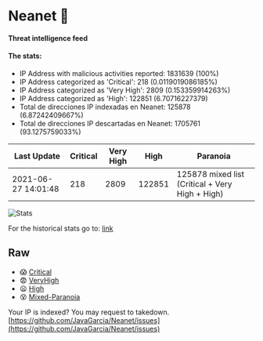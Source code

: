 # Neanet :hocho:
#### Threat intelligence feed
#### The stats:

- IP Address with malicious activities reported: 1831639 (100%)
- IP Address categorized as 'Critical':  218 (0.0119019086185%)
- IP Address categorized as 'Very High':  2809 (0.153359914263%)
- IP Address categorized as 'High':  122851 (6.70716227379)
- Total de direcciones IP indexadas en Neanet:  125878 (6.87242409667%)
- Total de direcciones IP descartadas en Neanet:  1705761 (93.1275759033%)

| Last Update | Critical | Very High | High | Paranoia |
| --- | --- | --- | --- | --- |
| 2021-06-27 14:01:48 | 218 | 2809 | 122851 | 125878 mixed list (Critical + Very High + High)|

![Stats](https://docs.google.com/spreadsheets/d/e/2PACX-1vSnaNMIXVabIpDJjufMlzH7poXnshF3mgd8Is1g9ytUEzVsP5my4Trn8f-xkoLLQ38xpL3HtmUexLo6/pubchart?oid=501124687&format=image)

For the historical stats go to: [link](/stats.csv)
## Raw
- :scream: [Critical](https://raw.githubusercontent.com/JavaGarcia/Neanet/master/blacklists/neanet_critical.txt)
- :fearful: [VeryHigh](https://raw.githubusercontent.com/JavaGarcia/Neanet/master/blacklists/neanet_veryHigh.txtt)
- :frowning: [High](https://raw.githubusercontent.com/JavaGarcia/Neanet/master/blacklists/neanet_high.txt)
- :dizzy_face: [Mixed-Paranoia](https://raw.githubusercontent.com/JavaGarcia/Neanet/master/blacklists/neanet_all.txt)


Your IP is indexed? You may request to takedown. [https://github.com/JavaGarcia/Neanet/issues](https://github.com/JavaGarcia/Neanet/issues)



































































































































































































































































































































































































































































































































































































































































































































































































































































































































































































































































































































































































































































































































































































































































































































































































































































































































































































































































































































































































































































































































































































































































































































































































































































































































































































































































































































































































































































































































































































































































































































































































































































































































































































































































































































































































































































































































































































































































































































































































































































































































































































































































































































































































































































































































































































































































































































































































































































































































































































































































































































































































































































































































































































































































































































































































































































































































































































































































































































































































































































































































































































































































































































































































































































































































































































































































































































































































































































































































































































































































































































































































































































































































































































































































